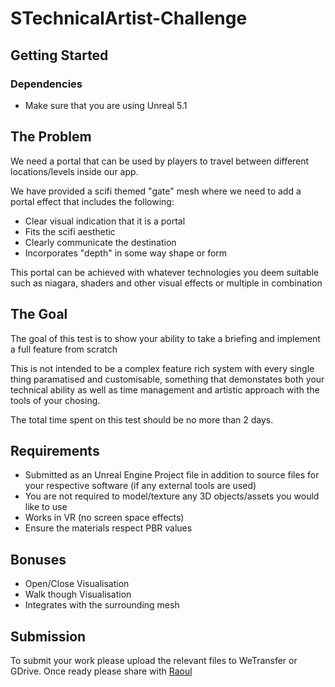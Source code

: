 # STechnicalArtist-Challenge

## Getting Started

### Dependencies

- Make sure that you are using Unreal 5.1

## The Problem

We need a portal that can be used by players to travel between different locations/levels inside our app. 

We have provided a scifi themed "gate" mesh where we need to add a portal effect that includes the following: 

- Clear visual indication that it is a portal
- Fits the scifi aesthetic
- Clearly communicate the destination
- Incorporates "depth" in some way shape or form

This portal can be achieved with whatever technologies you deem suitable such as niagara, shaders and other visual effects or multiple in combination

## The Goal

The goal of this test is to show your ability to take a briefing and implement a full feature from scratch

This is not intended to be a complex feature rich system with every single thing paramatised and customisable, something that demonstates both your technical ability as well as time management and artistic approach with the tools of your chosing.

The total time spent on this test should be no more than 2 days.

## Requirements

- Submitted as an Unreal Engine Project file in addition to source files for your respective software (if any external tools are used)
- You are not required to model/texture any 3D objects/assets you would like to use
- Works in VR (no screen space effects)
- Ensure the materials respect PBR values

## Bonuses

- Open/Close Visualisation
- Walk though Visualisation
- Integrates with the surrounding mesh

## Submission

To submit your work please upload the relevant files to WeTransfer or GDrive. Once ready please share with [Raoul](mailto:raoul@virtexstadium.com)
